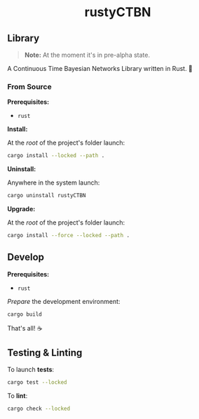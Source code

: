 <div align="center">

# rustyCTBN

</div>

## Library

> **Note:** At the moment it's in pre-alpha state.

A Continuous Time Bayesian Networks Library written in Rust. 🦀

### From Source

**Prerequisites:**

+ `rust`

**Install:**

At the _root_ of the project's folder launch:

```sh
cargo install --locked --path .
```

**Uninstall:**

Anywhere in the system launch:

```sh
cargo uninstall rustyCTBN
```

**Upgrade:**

At the _root_ of the project's folder launch:

```sh
cargo install --force --locked --path .
```

## Develop

**Prerequisites:**

+ `rust`

_Prepare_ the development environment:

```sh
cargo build
```

That's all! ☕️

## Testing & Linting

To launch **tests**:

```sh
cargo test --locked
```

To **lint**:

```sh
cargo check --locked
```
